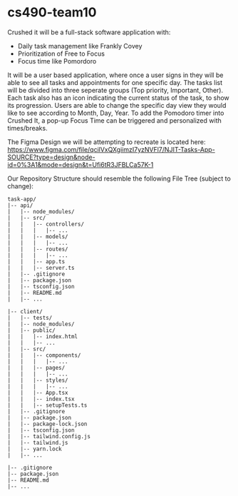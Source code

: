 # cs490-team10

Crushed it will be a full-stack software application with:
  - Daily task management like Frankly Covey
  - Prioritization of Free to Focus
  - Focus time like Pomordoro

It will be a user based application, where once a user signs in they will be able to see all tasks and appointments for one specific day. The tasks list will be divided into three seperate groups (Top priority, Important, Other). Each task also has an icon indicating the current status of the task, to show its progression. Users are able to change the specific day view they would like to see according to Month, Day, Year. To add the Pomodoro timer into Crushed It, a pop-up Focus Time can be triggered and personalized with times/breaks.

The Figma Design we will be attempting to recreate is located here: https://www.figma.com/file/qcilVxQXgiimzI7yzNVFl7/NJIT-Tasks-App-SOURCE?type=design&node-id=0%3A1&mode=design&t=Ufi6tR3JFBLCa57K-1

Our Repository Structure should resemble the following File Tree (subject to change):

```
task-app/
|-- api/
|   |-- node_modules/
|   |-- src/
|   |   |-- controllers/
|   |   |   |-- ...
|   |   |-- models/
|   |   |   |-- ...
|   |   |-- routes/
|   |   |   |-- ...
|   |   |-- app.ts
|   |   |-- server.ts
|   |-- .gitignore
|   |-- package.json
|   |-- tsconfig.json
|   |-- README.md
|   |-- ...

|-- client/
|   |-- tests/
|   |-- node_modules/
|   |-- public/
|   |   |-- index.html
|   |   |-- ...
|   |-- src/
|   |   |-- components/
|   |   |   |-- ...
|   |   |-- pages/
|   |   |   |-- ...
|   |   |-- styles/
|   |   |   |-- ...
|   |   |-- App.tsx
|   |   |-- index.tsx
|   |   |-- setupTests.ts
|   |-- .gitignore
|   |-- package.json
|   |-- package-lock.json
|   |-- tsconfig.json
|   |-- tailwind.config.js
|   |-- tailwind.js
|   |-- yarn.lock
|   |-- ...

|-- .gitignore
|-- package.json
|-- README.md
|-- ...


```
